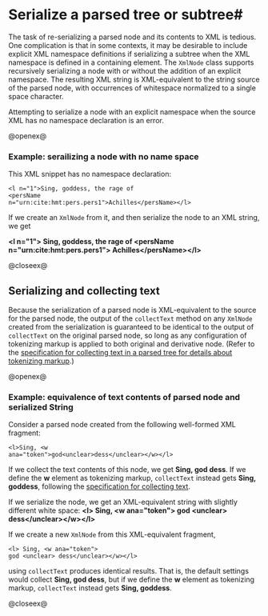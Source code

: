 # Serialize a parsed tree or subtree#

The task of re-serializing a parsed node and its contents to XML is tedious.  One complication is that in some contexts, it may be desirable to include explicit XML namespace definitions if serializing a subtree when the XML namespace is defined in a containing element.  The `XmlNode` class supports recursively serializing a node with or without the addition of an explicit namespace.  The resulting XML string is XML-equivalent to the string source of the parsed node, with occurrences of whitespace normalized to a single space character.

Attempting to serialize a node with an explicit namespace when the source XML has no namespace declaration is an error.


@openex@

### Example: serailizing a node with no name space ###

This XML snippet has no namespace declaration:

<code concordion:set="#il1">&lt;l n="1">Sing, goddess, the rage of &lt;persName n="urn:cite:hmt:pers.pers1">Achilles&lt;/persName>&lt;/l></code>

If we create an `XmlNode` from it, and then serialize the node to an XML string,
we get  


<strong concordion:assertEquals="serialize(#il1)">&lt;l n="1"> Sing, goddess, the rage of &lt;persName n="urn:cite:hmt:pers.pers1"> Achilles&lt;/persName>&lt;/l></strong>




@closeex@


## Serializing and collecting text ##

Because the serialization of a parsed node is XML-equivalent to the source for the parsed node, the output of the `collectText` method on any `XmlNode` created from the serialization is guaranteed to be identical to the output of `collectText` on the original parsed node, so long as any configuration of tokenizing markup is applied to both original and derivative node.  (Refer to the [specification for collecting text in a parsed tree for details about tokenizing markup](../collectText/CollectText.html).)


@openex@

### Example: equivalence of text contents of parsed node and serialized String ###

Consider a parsed node created from the following well-formed XML fragment:

<code concordion:set="#ana">&lt;l>Sing, &lt;w ana="token">god&lt;unclear>dess&lt;/unclear>&lt;/w>&lt;/l></code>

If we collect the text contents of this node, we get
<strong concordion:assertEquals="collectText(#ana)">Sing, god dess</strong>.  If we define the <strong concordion:set="#magicelem">w</strong> element as tokenizing markup, `collectText` instead gets <strong concordion:assertEquals="collectTextByElem(#magicelem, #ana)">Sing, goddess</strong>, following the [specification for collecting text](../collectText/CollectText.html).


If we serialize the node, we get an XML-equivalent string with slightly different white space: <strong concordion:assertEquals="serialize(#ana)">&lt;l> Sing, &lt;w ana="token"> god &lt;unclear> dess&lt;/unclear>&lt;/w>&lt;/l></strong>

If we create a new `XmlNode` from this XML-equivalent fragment,

<code concordion:set="#deriv">&lt;l> Sing, &lt;w ana="token"> god &lt;unclear> dess&lt;/unclear>&lt;/w>&lt;/l></code>

using `collectText` produces identical results.  That is, the default settings would collect  <strong concordion:assertEquals="collectText(#deriv)">Sing, god dess</strong>, but if we define the **w** element as tokenizing markup, `collectText` instead gets <strong concordion:assertEquals="collectTextByElem(#magicelem, #deriv)">Sing, goddess</strong>.


@closeex@

